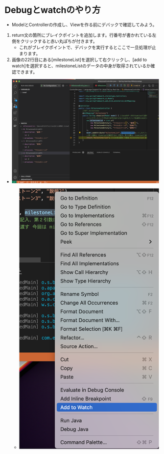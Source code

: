 # Debugとwatchのやり方

* ModelとControllerの作成し、Viewを作る前にデバックで確認してみよう。
1. return文の箇所にブレイクポイントを追加します。行番号が書かれている左側をクリックすると赤い丸ぽちが付きます。
    * これがブレイクポイントで、デバックを実行するとここで一旦処理が止まります。
2. 画像の22行目にある[milestoneList]を選択して右クリックし、[add to watch]を選択すると、milestoneListのデータの中身が取得されているか確認できます。

* ![ブレイクポイントとWatchの追加](/README-assets/debug&watch追加.png)

    * ![Add to Watch](/README-assets/add_to_watch.png)
